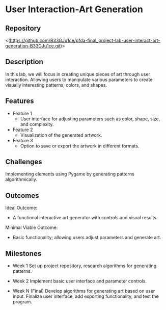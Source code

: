 # User Interaction-Art Generation

## Repository
<(https://github.com/B33GJu1ce/pfda-final_project-lab-user-interact-art-generation-B33GJu1ce.git)>

## Description
In this lab, we will focus in creating unique pieces of art through user interaction. Allowing users to manipulate various parameters to create visually interesting patterns, colors, and shapes.
## Features
- Feature 1
	- User interface for adjusting parameters such as color, shape, size, and complexity.
- Feature 2
	- Visualization of the generated artwork.
- Feature 3 
	- Option to save or export the artwork in different formats.

## Challenges
Implementing elements using Pygame by generating patterns algorithmically.

## Outcomes
Ideal Outcome:
- A functional interactive art generator with controls and visual results.

Minimal Viable Outcome:
- Basic functionality; allowing users adjust parameters and generate art.

## Milestones

- Week 1
  Set up project repository, research algorithms for generating patterns.

- Week 2
  Implement basic user interface and parameter controls.

- Week N (Final)
  Develop algorithms for generating art based on user input.
  Finalize user interface, add exporting functionality, and test the program.
